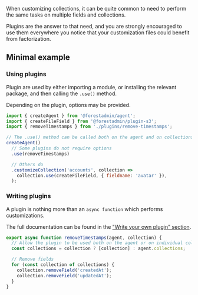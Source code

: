 When customizing collections, it can be quite common to need to perform the same tasks on multiple fields and collections.

Plugins are the answer to that need, and you are strongly encouraged to use them everywhere you notice that your customization files could benefit from factorization.

## Minimal example

### Using plugins

Plugin are used by either importing a module, or installing the relevant package, and then calling the `.use()` method.

Depending on the plugin, options may be provided.

```javascript
import { createAgent } from '@forestadmin/agent';
import { createFileField } from '@forestadmin/plugin-s3';
import { removeTimestamps } from './plugins/remove-timestamps';

// The .use() method can be called both on the agent and on collections.
createAgent()
  // Some plugins do not require options
  .use(removeTimestamps)

  // Others do
  .customizeCollection('accounts', collection =>
    collection.use(createFileField, { fieldname: 'avatar' }),
  );
```

### Writing plugins

A plugin is nothing more than an `async function` which performs customizations.

The full documentation can be found in the ["Write your own plugin" section](./custom.md).

```javascript
export async function removeTimestamps(agent, collection) {
  // Allow the plugin to be used both on the agent or on individual collections
  const collections = collection ? [collection] : agent.collections;

  // Remove fields
  for (const collection of collections) {
    collection.removeField('createdAt');
    collection.removeField('updatedAt');
  }
}
```
